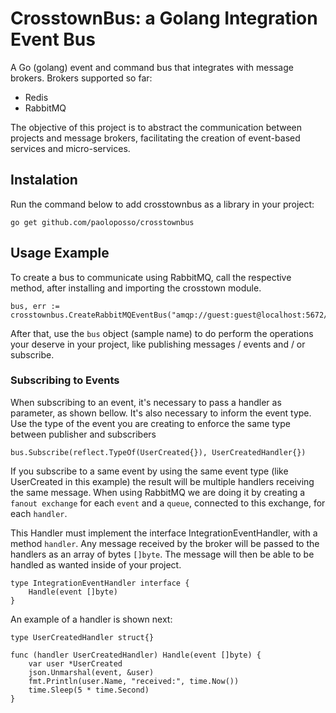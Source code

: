 # CrosstownBus: a Golang Integration Event Bus

A Go (golang) event and command bus that integrates with message brokers.
Brokers supported so far:
* Redis
* RabbitMQ

The objective of this project is to abstract the communication between projects and message brokers, facilitating the creation of event-based services and micro-services.

## Instalation
Run the command below to add crosstownbus as a library in your project:

```shell
go get github.com/paoloposso/crosstownbus
```

## Usage Example

To create a bus to communicate using RabbitMQ, call the respective method, after installing and importing the crosstown module.

```shell
bus, err := crosstownbus.CreateRabbitMQEventBus("amqp://guest:guest@localhost:5672/")
```

After that, use the `bus` object (sample name) to do perform the operations your deserve in your project, like publishing messages / events and / or subscribe.

### Subscribing to Events

When subscribing to an event, it's necessary to pass a handler as parameter, as shown bellow. It's also necessary to inform the event type. Use the type of the event you are creating to enforce the same type between publisher and subscribers 

```shell
bus.Subscribe(reflect.TypeOf(UserCreated{}), UserCreatedHandler{})
```

If you subscribe to a same event by using the same event type (like UserCreated in this example) the result will be multiple handlers receiving the same message.
When using RabbitMQ we are doing it by creating a `fanout exchange` for each `event` and a `queue`, connected to this exchange, for each `handler`.

This Handler must implement the interface IntegrationEventHandler, with a method `handler`.
Any message received by the broker will be passed to the handlers as an array of bytes `[]byte`.
The message will then be able to be handled as wanted inside of your project.

```shell
type IntegrationEventHandler interface {
	Handle(event []byte)
}
```

An example of a handler is shown next:
```shell
type UserCreatedHandler struct{}

func (handler UserCreatedHandler) Handle(event []byte) {
	var user *UserCreated
	json.Unmarshal(event, &user)
	fmt.Println(user.Name, "received:", time.Now())
	time.Sleep(5 * time.Second)
}
```